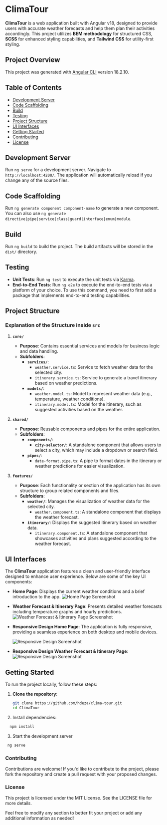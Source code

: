 # ClimaTour

**ClimaTour** is a web application built with Angular v18, designed to provide users with accurate weather forecasts and help them plan their activities accordingly. This project utilizes **BEM methodology** for structured CSS, **SCSS** for enhanced styling capabilities, and **Tailwind CSS** for utility-first styling.

## Project Overview

This project was generated with [Angular CLI](https://github.com/angular/angular-cli) version 18.2.10.

## Table of Contents

- [Development Server](#development-server)
- [Code Scaffolding](#code-scaffolding)
- [Build](#build)
- [Testing](#testing)
- [Project Structure](#project-structure)
- [UI Interfaces](#ui-interfaces)
- [Getting Started](#getting-started)
- [Contributing](#contributing)
- [License](#license)

## Development Server

Run `ng serve` for a development server. Navigate to `http://localhost:4200/`. The application will automatically reload if you change any of the source files.

## Code Scaffolding

Run `ng generate component component-name` to generate a new component. You can also use `ng generate directive|pipe|service|class|guard|interface|enum|module`.

## Build

Run `ng build` to build the project. The build artifacts will be stored in the `dist/` directory.

## Testing

- **Unit Tests**: Run `ng test` to execute the unit tests via [Karma](https://karma-runner.github.io).
- **End-to-End Tests**: Run `ng e2e` to execute the end-to-end tests via a platform of your choice. To use this command, you need to first add a package that implements end-to-end testing capabilities.

## Project Structure

### Explanation of the Structure inside `src`

1. **`core/`**
   - **Purpose**: Contains essential services and models for business logic and data handling.
   - **Subfolders**:
     - **`services/`**:
       - `weather.service.ts`: Service to fetch weather data for the selected city.
       - `itinerary.service.ts`: Service to generate a travel itinerary based on weather predictions.
     - **`models/`**:
       - `weather.model.ts`: Model to represent weather data (e.g., temperature, weather conditions).
       - `itinerary.model.ts`: Model for the itinerary, such as suggested activities based on the weather.

2. **`shared/`**
   - **Purpose**: Reusable components and pipes for the entire application.
   - **Subfolders**:
     - **`components/`**:
       - **`city-selector/`**: A standalone component that allows users to select a city, which may include a dropdown or search field.
     - **`pipes/`**:
       - `date-format.pipe.ts`: A pipe to format dates in the itinerary or weather predictions for easier visualization.

3. **`features/`**
   - **Purpose**: Each functionality or section of the application has its own structure to group related components and files.
   - **Subfolders**:
     - **`weather/`**: Manages the visualization of weather data for the selected city.
       - `weather.component.ts`: A standalone component that displays the weather forecast.
     - **`itinerary/`**: Displays the suggested itinerary based on weather data.
       - `itinerary.component.ts`: A standalone component that showcases activities and plans suggested according to the weather forecast.


## UI Interfaces

The **ClimaTour** application features a clean and user-friendly interface designed to enhance user experience. Below are some of the key UI components:

- **Home Page**: Displays the current weather conditions and a brief introduction to the app.
  ![Home Page Screenshot](https://github.com/user-attachments/assets/2d1d274f-0860-44d5-9c91-c37b42145f5f)

- **Weather Forecast & Itinerary Page**: Presents detailed weather forecasts including temperature graphs and hourly predictions.
  ![Weather Forecast & Itinerary Page Screenshot](https://github.com/user-attachments/assets/053dba79-bfa1-4ec2-98a4-8ce5523e9c5c)


- **Responsive Design Home Page**: The application is fully responsive, providing a seamless experience on both desktop and mobile devices.
  
  ![Responsive Design Screenshot](https://github.com/user-attachments/assets/d6d0713d-575b-4547-8064-7bad74ca0765)
  
- **Responsive Design Weather Forecast & Itinerary Page**: 
  ![Responsive Design Screenshot](https://github.com/user-attachments/assets/38c7bbe4-0412-4453-a08a-c9ccee94a963)

## Getting Started

To run the project locally, follow these steps:

1. **Clone the repository**:
   ```bash
   git clone https://github.com/hdeza/clima-tour.git
   cd ClimaTour
   ```
2. Install dependencies:
 ```bash
   npm install
 ```
3. Start the development server
  ```bash
   ng serve
  ```
### Contributing
Contributions are welcome! If you'd like to contribute to the project, please fork the repository and create a pull request with your proposed changes.

### License
This project is licensed under the MIT License. See the LICENSE file for more details.

Feel free to modify any section to better fit your project or add any additional information as needed!



  
